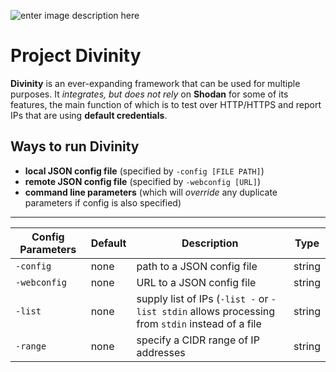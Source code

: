 ![enter image description here](https://img.shields.io/badge/platform-ALL-green)
# Project Divinity

**Divinity** is an ever-expanding framework that can be used for multiple purposes.  It *integrates, but does not rely* on **Shodan** for some of its features, the main function of which is to test over HTTP/HTTPS and report IPs that are using **default credentials**.


## Ways to run Divinity

- **local JSON config file** (specified by `-config [FILE PATH]`)
- **remote JSON config file** (specified by `-webconfig [URL]`)
- **command line parameters** (which will *override* any duplicate parameters if config is also specified) 

---

|Config Parameters |Default |Description                  |Type  |                     
|------------------|--------|-----------------------------|------|
|`-config`         |none    |path to a JSON config file   |string|
|`-webconfig`      |none    |URL to a JSON config file    |string|
|`-list`           |none    |supply list of IPs (`-list -` or `-list stdin` allows processing from `stdin` instead of a file|string|
|`-range`          |none    |specify a CIDR range of IP addresses|string

